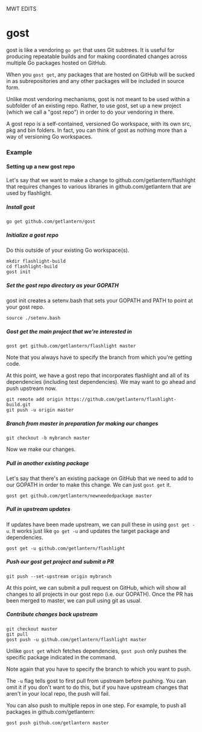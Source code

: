 MWT EDITS

gost
==========
gost is like a vendoring `go get` that uses Git subtrees. It is useful for
producing repeatable builds and for making coordinated changes across multiple
Go packages hosted on GitHub.

When you `gost get`, any packages that are hosted on GitHub will be sucked in as
subrepositories and any other packages will be included in source form.

Unlike most vendoring mechanisms, gost is not meant to be used within a
subfolder of an existing repo. Rather, to use gost, set up a new project (which
we call a "gost repo") in order to do your vendoring in there.

A gost repo is a self-contained, versioned Go workspace, with its own src, pkg
and bin folders. In fact, you can think of gost as nothing more than a way of
versioning Go workspaces.

### Example

#### Setting up a new gost repo

Let's say that we want to make a change to github.com/getlantern/flashlight that
requires changes to various libraries in github.com/getlantern that are used by
flashlight.

##### Install gost

```
go get github.com/getlantern/gost
```

##### Initialize a gost repo

Do this outside of your existing Go workspace(s).

```
mkdir flashlight-build
cd flashlight-build
gost init
```

##### Set the gost repo directory as your GOPATH

gost init creates a setenv.bash that sets your GOPATH and PATH to point at your
gost repo.

```
source ./setenv.bash
```

##### Gost get the main project that we're interested in

```
gost get github.com/getlantern/flashlight master
```

Note that you always have to specify the branch from which you're getting code.

At this point, we have a gost repo that incorporates flashlight and all of
its dependencies (including test dependencies). We may want to go ahead and
push upstream now.

```
git remote add origin https://github.com/getlantern/flashlight-build.git
git push -u origin master
```

##### Branch from master in preparation for making our changes

```
git checkout -b mybranch master
```

Now we make our changes.

##### Pull in another existing package

Let's say that there's an existing package on GitHub that we need to add to our
GOPATH in order to make this change. We can just `gost get` it.

```
gost get github.com/getlantern/newneededpackage master
```

##### Pull in upstream updates

If updates have been made upstream, we can pull these in using `gost get -u`.
It works just like `go get -u` and updates the target package and dependencies.

```
gost get -u github.com/getlantern/flashlight
```

##### Push our gost get project and submit a PR

```
git push --set-upstream origin mybranch
```

At this point, we can submit a pull request on GitHub, which will show all
changes to all projects in our gost repo (i.e. our GOPATH). Once the PR has
been merged to master, we can pull using git as usual.

##### Contribute changes back upstream

```
git checkout master
git pull
gost push -u github.com/getlantern/flashlight master
```

Unlike `gost get` which fetches dependencies, `gost push` only pushes the
specific package indicated in the command.

Note again that you have to specify the branch to which you want to push.

The `-u` flag tells gost to first pull from upstream before pushing. You can
omit it if you don't want to do this, but if you have upstream changes that
aren't in your local repo, the push will fail.

You can also push to multiple repos in one step. For example, to push all
packages in github.com/getlantern:

```
gost push github.com/getlantern master
```
